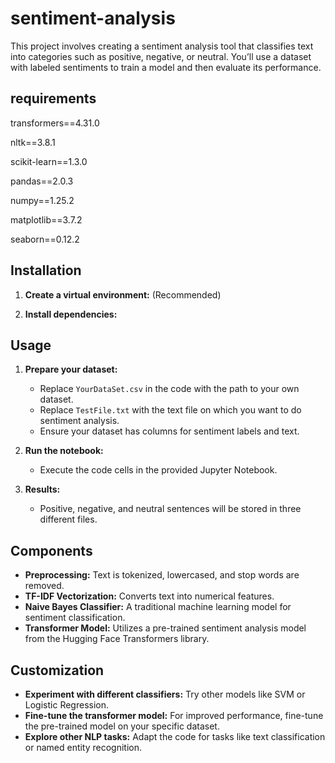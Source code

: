 # sentiment-analysis
This project involves creating a sentiment analysis tool that classifies text into categories such as positive, negative, or neutral. You’ll use a dataset with labeled sentiments to train a model and then evaluate its performance.

## requirements

transformers==4.31.0

nltk==3.8.1

scikit-learn==1.3.0

pandas==2.0.3

numpy==1.25.2

matplotlib==3.7.2

seaborn==0.12.2

## Installation

1. **Create a virtual environment:** (Recommended)

2. **Install dependencies:**

## Usage

1. **Prepare your dataset:**
   - Replace `YourDataSet.csv` in the code with the path to your own dataset.
   - Replace `TestFile.txt` with the text file on which you want to do sentiment analysis.
   - Ensure your dataset has columns for sentiment labels and text.

2. **Run the notebook:**
   - Execute the code cells in the provided Jupyter Notebook.
  
3. **Results:**
   - Positive, negative, and neutral sentences will be stored in three different files.

## Components

- **Preprocessing:** Text is tokenized, lowercased, and stop words are removed.
- **TF-IDF Vectorization:** Converts text into numerical features.
- **Naive Bayes Classifier:** A traditional machine learning model for sentiment classification.
- **Transformer Model:** Utilizes a pre-trained sentiment analysis model from the Hugging Face Transformers library.

## Customization

- **Experiment with different classifiers:** Try other models like SVM or Logistic Regression.
- **Fine-tune the transformer model:** For improved performance, fine-tune the pre-trained model on your specific dataset.
- **Explore other NLP tasks:** Adapt the code for tasks like text classification or named entity recognition.
